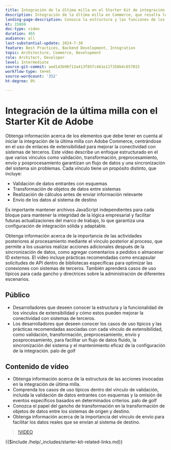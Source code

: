 ```yaml
---
title: Integración de la última milla en el Starter Kit de integración de Commerce.
description: Integración de la última milla en Commerce, que resalta los vínculos de extensibilidad como validación, transformación, preprocesamiento, envío y posprocesamiento​
landing-page-description: Conozca la estructura y las funciones de los enlaces de extensibilidad en la integración de la última milla para los sistemas Commerce.
kt: 15869
doc-type: video
duration: 465
audience: all
last-substantial-update: 2024-7-30
feature: Best Practices, Backend Development, Integration
topic: Architecture, Commerce, Development
role: Architect, Developer
level: Intermediate
source-git-commit: aed143b96f13a413f85fc461e11f358b4c657015
workflow-type: tm+mt
source-wordcount: '352'
ht-degree: 0%

---
```


# Integración de la última milla con el Starter Kit de Adobe

Obtenga información acerca de los elementos que debe tener en cuenta al iniciar la integración de la última milla con Adobe Commerce, centrándose en el uso de enlaces de extensibilidad para mejorar la conectividad con sistemas de terceros. Este vídeo describe un enfoque estructurado en el que varios vínculos como validación, transformación, preprocesamiento, envío y posprocesamiento garantizan un flujo de datos y una sincronización del sistema sin problemas. Cada vínculo tiene un propósito distinto, que incluye:

* Validación de datos entrantes con esquemas
* Transformación de objetos de datos entre sistemas
* Realización de cálculos antes de enviar información relevante
* Envío de los datos al sistema de destino

Es importante mantener archivos JavaScript independientes para cada bloque para mantener la integridad de la lógica empresarial y facilitar futuras actualizaciones del marco de trabajo, lo que garantiza una configuración de integración sólida y adaptable.

Obtenga información acerca de la importancia de las actividades posteriores al procesamiento mediante el vínculo posterior al proceso, que permite a los usuarios realizar acciones adicionales después de la sincronización de datos, como agregar comentarios a pedidos o almacenar ID externos. El vídeo incluye prácticas recomendadas como encapsular solicitudes de API dentro de bibliotecas específicas para optimizar las conexiones con sistemas de terceros. También aprenderá casos de uso típicos para cada gancho y directrices sobre la administración de diferentes escenarios.

## Público

* Desarrolladores que deseen conocer la estructura y la funcionalidad de los vínculos de extensibilidad y cómo estos pueden mejorar la conectividad con sistemas de terceros.
* Los desarrolladores que deseen conocer los casos de uso típicos y las prácticas recomendadas asociadas con cada vínculo de extensibilidad, como validación, transformación, preprocesamiento, envío y posprocesamiento, para facilitar un flujo de datos fluido, la sincronización del sistema y el mantenimiento eficaz de la configuración de la integración. palo de golf

## Contenido de vídeo

* Obtenga información acerca de la estructura de las acciones invocadas en la integración de última milla.
* Comprenda los casos de uso típicos dentro del vínculo de validación, incluida la validación de datos entrantes con esquemas y la omisión de eventos específicos basados en determinados criterios. palo de golf
* Conozca el papel del gancho de transformación en la transformación de objetos de datos entre los sistemas de origen y destino.
* Obtenga información acerca de la importancia del vínculo de envío para facilitar los datos reales que se envían al sistema de destino.

>[!VIDEO](https://video.tv.adobe.com/v/3431692?learn=on)

{{$include /help/_includes/starter-kit-related-links.md}}
